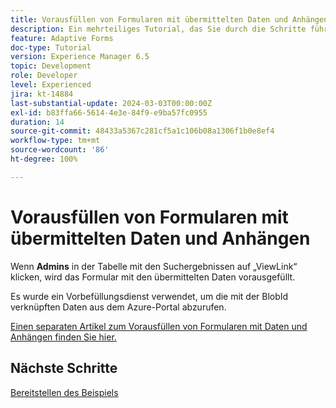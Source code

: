```yaml
---
title: Vorausfüllen von Formularen mit übermittelten Daten und Anhängen
description: Ein mehrteiliges Tutorial, das Sie durch die Schritte führt, die beim Abfragen von im Azure-Portal gespeicherten Formularübermittlungen erforderlich sind.
feature: Adaptive Forms
doc-type: Tutorial
version: Experience Manager 6.5
topic: Development
role: Developer
level: Experienced
jira: kt-14884
last-substantial-update: 2024-03-03T00:00:00Z
exl-id: b83ffa66-5614-4e3e-84f9-e9ba57fc0955
duration: 14
source-git-commit: 48433a5367c281cf5a1c106b08a1306f1b0e8ef4
workflow-type: tm+mt
source-wordcount: '86'
ht-degree: 100%

---
```


# Vorausfüllen von Formularen mit übermittelten Daten und Anhängen

Wenn **Admins** in der Tabelle mit den Suchergebnissen auf „ViewLink“ klicken, wird das Formular mit den übermittelten Daten vorausgefüllt.

Es wurde ein Vorbefüllungsdienst verwendet, um die mit der BlobId verknüpften Daten aus dem Azure-Portal abzurufen.

[Einen separaten Artikel zum Vorausfüllen von Formularen mit Daten und Anhängen finden Sie hier.](https://experienceleague.adobe.com/docs/experience-manager-learn/forms/prefill-form-with-data-attachments/introduction.html?lang=de)

## Nächste Schritte

[Bereitstellen des Beispiels](./part5.md)
